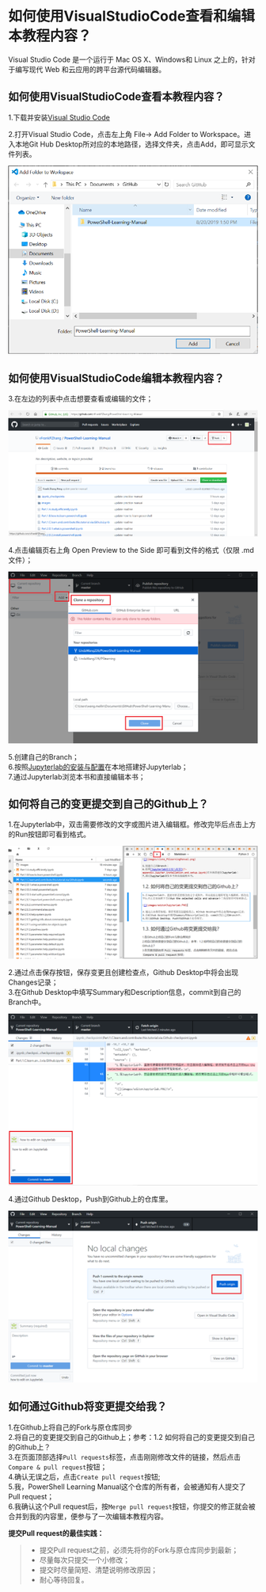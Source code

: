 
# 如何使用VisualStudioCode查看和编辑本教程内容？

Visual Studio Code 是一个运行于 Mac OS X、Windows和 Linux 之上的，针对于编写现代 Web 和云应用的跨平台源代码编辑器。

## 如何使用VisualStudioCode查看本教程内容？
1.下载并安装[Visual Studio Code](https://code.visualstudio.com/)

2.打开Visual Studio Code，点击左上角 File-> Add Folder to Workspace。进入本地Git Hub Desktop所对应的本地路径，选择文件夹，点击Add，即可显示文件列表。

![](images/Add_File_to_WorkSpace.PNG)

## 如何使用VisualStudioCode编辑本教程内容？

3.在左边的列表中点击想要查看或编辑的文件；

![](images/github_fork.PNG)

4.点击编辑页右上角 Open Preview to the Side 即可看到文件的格式（仅限 .md 文件）；  

![](images/clone_PSlearningManual.png)

5.创建自己的Branch；  
6.按照[Jupyterlab的安装与配置](T-appendix.jupyter.installation.and.setup.ipynb)在本地搭建好Jupyterlab；  
7.通过Jupyterlab浏览本书和直接编辑本书；  

## 如何将自己的变更提交到自己的Github上？

1.在Jupyterlab中，双击需要修改的文字或图片进入编辑框。修改完毕后点击上方的Run按钮即可看到格式。

![](images/editonJupyterlab.PNG)

2.通过点击保存按钮，保存变更且创建检查点，Github Desktop中将会出现Changes记录；  
3.在Github Desktop中填写Summary和Description信息，commit到自己的Branch中。 

![](images/commitchangedescription.PNG)

4.通过Github Desktop，Push到Github上的仓库里。

![](images/pushtogithub.PNG)

## 如何通过Github将变更提交给我？

1.在Github上将自己的Fork与原仓库同步  
2.将自己的变更提交到自己的Github上；参考：1.2 如何将自己的变更提交到自己的Github上？  
3.在页面顶部选择`Pull requests`标签，点击刚刚修改文件的链接，然后点击`Compare & pull request`按钮；  
4.确认无误之后，点击`Create pull request`按钮;  
5.我，PowerShell Learning Manual这个仓库的所有者，会被通知有人提交了Pull request；  
6.我确认这个Pull request后，按`Merge pull request`按钮，你提交的修正就会被合并到我的内容里，便参与了一次编辑本教程内容。

**提交Pull request的最佳实践：**

> * 提交Pull request之前，必须先将你的Fork与原仓库同步到最新；  
> * 尽量每次只提交一个小修改；  
> * 提交时尽量简短、清楚说明修改原因；  
> * 耐心等待回复。
